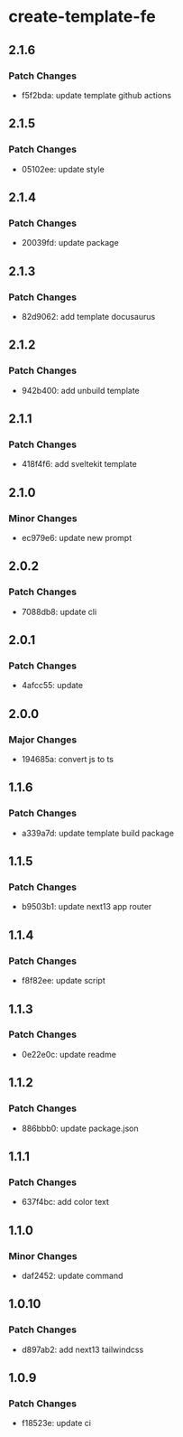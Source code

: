 # create-template-fe

## 2.1.6

### Patch Changes

- f5f2bda: update template github actions

## 2.1.5

### Patch Changes

- 05102ee: update style

## 2.1.4

### Patch Changes

- 20039fd: update package

## 2.1.3

### Patch Changes

- 82d9062: add template docusaurus

## 2.1.2

### Patch Changes

- 942b400: add unbuild template

## 2.1.1

### Patch Changes

- 418f4f6: add sveltekit template

## 2.1.0

### Minor Changes

- ec979e6: update new prompt

## 2.0.2

### Patch Changes

- 7088db8: update cli

## 2.0.1

### Patch Changes

- 4afcc55: update

## 2.0.0

### Major Changes

- 194685a: convert js to ts

## 1.1.6

### Patch Changes

- a339a7d: update template build package

## 1.1.5

### Patch Changes

- b9503b1: update next13 app router

## 1.1.4

### Patch Changes

- f8f82ee: update script

## 1.1.3

### Patch Changes

- 0e22e0c: update readme

## 1.1.2

### Patch Changes

- 886bbb0: update package.json

## 1.1.1

### Patch Changes

- 637f4bc: add color text

## 1.1.0

### Minor Changes

- daf2452: update command

## 1.0.10

### Patch Changes

- d897ab2: add next13 tailwindcss

## 1.0.9

### Patch Changes

- f18523e: update ci
